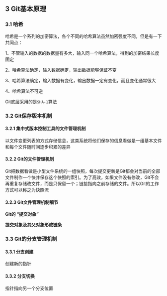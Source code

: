 ## 3 Git基本原理

### 3.1 哈希

哈希是一个系列的加密算法，各个不同的哈希算法虽然加密强度不同，但是有一下共同点：

1、不管输入的数据的数据量有多大，输入同一个哈希算法，得到的加密结果长度固定

2、哈希算法确定，输入数据确定，输出数据能够保证不变

3、哈希算法确定，输入数据有变化，输出数据一定有变化，而且变化通常很大

4、哈希算法不可逆



Git底层采用的是`SHA-1`算法

### 3.2 Git保存版本机制

#### 3.2.1 集中式版本控制工具的文件管理机制

以文件变更列表的方式存储信息，这类系统将他们保存的信息看做是一组基本文件和每个文件随时间逐步积累的差异

#### 3.2.2 Git的文件管理机制

Git把数据看做是小型文件系统的一组快照，每次提交更新是Git都会对当前的全部文件制作一个快并保存这个快照的索引。为了高效，如果文件没有修改，Git不会再重复存储改文件，而是只保留一个；链接指向之前存储的文件。所以Git的工作方式可以称之为快照流

#### 3.2.3 Git文件管理机制细节

**Git的 “提交对象”**

**提交对象及其父对象形成链条**



### 3.3 Git的分支管理机制

#### 3.3.1 分支创建

创建新的指针

#### 3.3.2 分支切换

指针指向另一个分支位置



